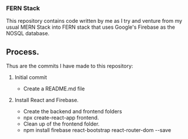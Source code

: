 ### FERN Stack
This repository contains code written by me as I try and venture from my usual MERN Stack into FERN stack that uses Google's Firebase as the NOSQL database.

## Process.
Thus are the commits I have made to this repository:

1. Initial commit
    * Create a README.md file

2. Install React and Firebase.
    * Create the backend and frontend folders
    * npx create-react-app frontend.
    * Clean up of the frontend folder.
    * npm install firebase react-bootstrap react-router-dom --save